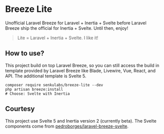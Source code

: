 # Breeze Lite

Unofficial Laravel Breeze for Laravel + Inertia + Svelte before Laravel Breeze ship the official for Inertia + Svelte. Until then, enjoy!

> Lite = Laravel + Inertia + Svelte. I like it!

## How to use?

This project build on top Laravel Breeze, so you can still access the build in template provided by Laravel Breeze like Blade, Livewire, Vue, React, and API. The additional template is Svelte 5. 

```
composer require senkulabs/breeze-lite --dev
php artisan breeze:install
# Choose: Svelte with Inertia
```

## Courtesy

This project use Svelte 5 and Inertia version 2 (currently beta). The Svelte components come from [pedroborges/laravel-breeze-svelte](https://github.com/pedroborges/laravel-breeze-svelte).